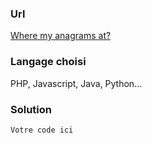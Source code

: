 ### Url
[Where my anagrams at?](https://www.codewars.com/kata/523a86aa4230ebb5420001e1)
### Langage choisi
PHP, Javascript, Java, Python...

### Solution
```
Votre code ici
```
